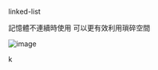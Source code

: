 linked-list

  記憶體不連續時使用 可以更有效利用瑣碎空間 
  
  ![image](https://github.com/qsceszwdvrdx/hello/blob/master/week1/linked-list.png)
  
  k
